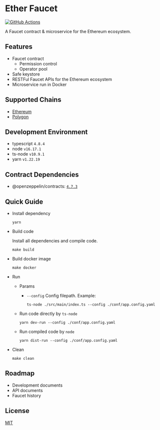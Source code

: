# Ether Faucet

[![GitHub Actions](https://github.com/jovijovi/ether-faucet/workflows/Test/badge.svg)](https://github.com/jovijovi/ether-faucet)

A Faucet contract & microservice for the Ethereum ecosystem.

## Features

- Faucet contract
  - Permission control
  - Operator pool
- Safe keystore
- RESTFul Faucet APIs for the Ethereum ecosystem
- Microservice run in Docker

## Supported Chains

- [Ethereum](https://ethereum.org/)
- [Polygon](https://polygon.technology/)

## Development Environment

- typescript `4.8.4`
- node `v16.17.1`
- ts-node `v10.9.1`
- yarn `v1.22.19`

## Contract Dependencies

- @openzeppelin/contracts: [`4.7.3`](https://www.npmjs.com/package/@openzeppelin/contracts/v/4.7.3)

## Quick Guide

- Install dependency

  ```shell
  yarn
  ```

- Build code

  Install all dependencies and compile code.

  ```shell
  make build
  ```

- Build docker image

  ```shell
  make docker
  ```

- Run

    - Params

        - `--config` Config filepath. Example:

          ```shell
          ts-node ./src/main/index.ts --config ./conf/app.config.yaml
          ```

    - Run code directly by `ts-node`

      ```shell
      yarn dev-run --config ./conf/app.config.yaml
      ```

    - Run compiled code by `node`

      ```shell
      yarn dist-run --config ./conf/app.config.yaml
      ```

- Clean

  ```shell
  make clean
  ```

## Roadmap

- Development documents
- API documents
- Faucet history

## License

[MIT](LICENSE)
